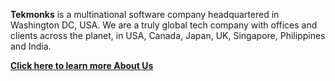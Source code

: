 **Tekmonks** is a multinational software company headquartered in Washington DC, USA. We are a truly global tech company with offices and clients across the planet, in USA, Canada, Japan, UK, Singapore, Philippines and India.

<a href="https://tekmonks.com/company/about-us"><b>Click here to learn more About Us</b></a>



